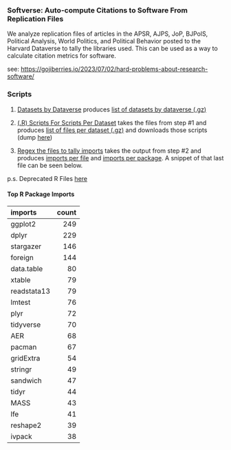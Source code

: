### Softverse: Auto-compute Citations to Software From Replication Files

We analyze replication files of articles in the APSR, AJPS, JoP, BJPolS, Political Analysis, World Politics, and Political Behavior posted to the Harvard Dataverse to tally the libraries used. This can be used as a way to calculate citation metrics for software.

see: https://gojiberries.io/2023/07/02/hard-problems-about-research-software/


### Scripts

1. [Datasets by Dataverse](scripts/01_get_datasets_for_dataverses.ipynb) produces [list of datasets by dataverse (.gz)](data/datasets_by_dataverse.gz)

2. [(.R) Scripts For Scripts Per Dataset](scripts/02_get_scripts_per_dataset.ipynb) takes the files from step #1 and produces [list of files per dataset (.gz)](data/02_get_scripts_per_dataset.ipynb) and downloads those scripts (dump [here](data/script_files.gz))

3. [Regex the files to tally imports](scripts/03_tally_imports.ipynb) takes the output from step #2 and produces [imports per file](data/file_imports.csv) and [imports per package](data/imports_per_package.csv). A snippet of that last file can be seen below.

p.s. Deprecated R Files [here](scripts/r/)

#### Top R Package Imports

| imports     |   count |
|:------------|--------:|
| ggplot2     |     249 |
| dplyr       |     229 |
| stargazer   |     146 |
| foreign     |     144 |
| data.table  |      80 |
| xtable      |      79 |
| readstata13 |      79 |
| lmtest      |      76 |
| plyr        |      72 |
| tidyverse   |      70 |
| AER         |      68 |
| pacman      |      67 |
| gridExtra   |      54 |
| stringr     |      49 |
| sandwich    |      47 |
| tidyr       |      44 |
| MASS        |      43 |
| lfe         |      41 |
| reshape2    |      39 |
| ivpack      |      38 |


